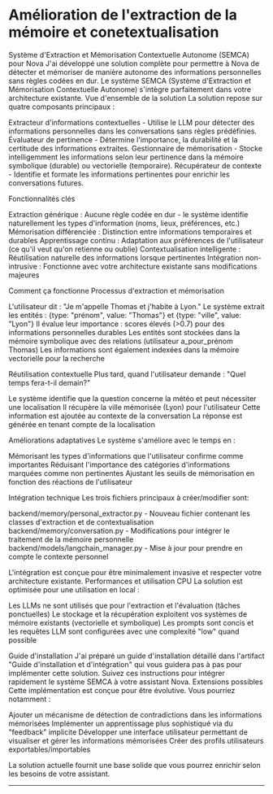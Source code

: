 # Amélioration de l'extraction de la mémoire et conetextualisation

Système d'Extraction et Mémorisation Contextuelle Autonome (SEMCA) pour Nova
J'ai développé une solution complète pour permettre à Nova de détecter et mémoriser de manière autonome des informations personnelles sans règles codées en dur. Le système SEMCA (Système d'Extraction et Mémorisation Contextuelle Autonome) s'intègre parfaitement dans votre architecture existante.
Vue d'ensemble de la solution
La solution repose sur quatre composants principaux :

Extracteur d'informations contextuelles - Utilise le LLM pour détecter des informations personnelles dans les conversations sans règles prédéfinies.
Évaluateur de pertinence - Détermine l'importance, la durabilité et la certitude des informations extraites.
Gestionnaire de mémorisation - Stocke intelligemment les informations selon leur pertinence dans la mémoire symbolique (durable) ou vectorielle (temporaire).
Récupérateur de contexte - Identifie et formate les informations pertinentes pour enrichir les conversations futures.

Fonctionnalités clés

Extraction générique : Aucune règle codée en dur - le système identifie naturellement les types d'information (noms, lieux, préférences, etc.)
Mémorisation différenciée : Distinction entre informations temporaires et durables
Apprentissage continu : Adaptation aux préférences de l'utilisateur (ce qu'il veut qu'on retienne ou oublie)
Contextualisation intelligente : Réutilisation naturelle des informations lorsque pertinentes
Intégration non-intrusive : Fonctionne avec votre architecture existante sans modifications majeures

Comment ça fonctionne
Processus d'extraction et mémorisation

L'utilisateur dit : "Je m'appelle Thomas et j'habite à Lyon."
Le système extrait les entités : {type: "prénom", value: "Thomas"} et {type: "ville", value: "Lyon"}
Il évalue leur importance : scores élevés (>0.7) pour des informations personnelles durables
Les entités sont stockées dans la mémoire symbolique avec des relations (utilisateur a_pour_prénom Thomas)
Les informations sont également indexées dans la mémoire vectorielle pour la recherche

Réutilisation contextuelle
Plus tard, quand l'utilisateur demande : "Quel temps fera-t-il demain?"

Le système identifie que la question concerne la météo et peut nécessiter une localisation
Il récupère la ville mémorisée (Lyon) pour l'utilisateur
Cette information est ajoutée au contexte de la conversation
La réponse est générée en tenant compte de la localisation

Améliorations adaptatives
Le système s'améliore avec le temps en :

Mémorisant les types d'informations que l'utilisateur confirme comme importantes
Réduisant l'importance des catégories d'informations marquées comme non pertinentes
Ajustant les seuils de mémorisation en fonction des réactions de l'utilisateur

Intégration technique
Les trois fichiers principaux à créer/modifier sont:

backend/memory/personal_extractor.py - Nouveau fichier contenant les classes d'extraction et de contextualisation
backend/memory/conversation.py - Modifications pour intégrer le traitement de la mémoire personnelle
backend/models/langchain_manager.py - Mise à jour pour prendre en compte le contexte personnel

L'intégration est conçue pour être minimalement invasive et respecter votre architecture existante.
Performances et utilisation CPU
La solution est optimisée pour une utilisation en local :

Les LLMs ne sont utilisés que pour l'extraction et l'évaluation (tâches ponctuelles)
Le stockage et la récupération exploitent vos systèmes de mémoire existants (vectorielle et symbolique)
Les prompts sont concis et les requêtes LLM sont configurées avec une complexité "low" quand possible

Guide d'installation
J'ai préparé un guide d'installation détaillé dans l'artifact "Guide d'installation et d'intégration" qui vous guidera pas à pas pour implémenter cette solution. Suivez ces instructions pour intégrer rapidement le système SEMCA à votre assistant Nova.
Extensions possibles
Cette implémentation est conçue pour être évolutive. Vous pourriez notamment :

Ajouter un mécanisme de détection de contradictions dans les informations mémorisées
Implémenter un apprentissage plus sophistiqué via du "feedback" implicite
Développer une interface utilisateur permettant de visualiser et gérer les informations mémorisées
Créer des profils utilisateurs exportables/importables

La solution actuelle fournit une base solide que vous pourrez enrichir selon les besoins de votre assistant.


---
